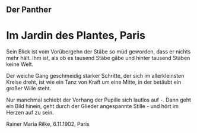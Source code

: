 ## Der Panther

# Im Jardin des Plantes, Paris

Sein Blick ist vom Vorübergehn der Stäbe
so müd geworden, dass er nichts mehr hält.
Ihm ist, als ob es tausend Stäbe gäbe
und hinter tausend Stäben keine Welt.

Der weiche Gang geschmeidig starker Schritte,
der sich im allerkleinsten Kreise dreht,
ist wie ein Tanz von Kraft um eine Mitte,
in der betäubt ein großer Wille steht.

Nur manchmal schiebt der Vorhang der Pupille
sich lautlos auf -. Dann geht ein Bild hinein,
geht durch der Glieder angespannte Stille -
und hört im Herzen auf zu sein.


Rainer Maria Rilke, 6.11.1902, Paris 